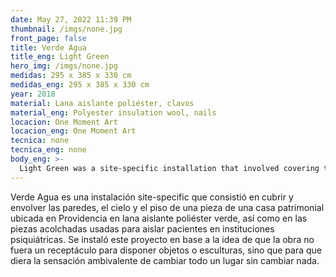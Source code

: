 ```yaml
---
date: May 27, 2022 11:39 PM
thumbnail: /imgs/none.jpg
front_page: false
title: Verde Agua
title_eng: Light Green
hero_img: /imgs/none.jpg
medidas: 295 x 385 x 330 cm
medidas_eng: 295 x 385 x 330 cm
year: 2018
material: Lana aislante poliéster, clavos
material_eng: Polyester insulation wool, nails
locacion: One Moment Art
locacion_eng: One Moment Art
tecnica: none
tecnica_eng: none
body_eng: >-
  Light Green was a site-specific installation that involved covering the walls, the roof and the floor of a room in a patrimonial residence located in Santiago in green polyester insulation wool, just like the cushioned rooms used to seclude patients in psychiatric institutions.  This project was installed based on the idea that the work shouldn’t be a vessel to arrange objects o sculptures, but to give the ambivalent feeling of changing everything without changing anything.
---
```

Verde Agua es una instalación site-specific que consistió en cubrir y envolver las paredes, el cielo y el piso de una pieza de una casa patrimonial ubicada en Providencia en lana aislante poliéster verde, así como en las piezas acolchadas usadas para aislar pacientes en instituciones psiquiátricas.  Se instaló este proyecto en base a la idea de que la obra no fuera un receptáculo para disponer objetos o esculturas, sino que para que diera la sensación ambivalente de cambiar todo un lugar sin cambiar nada. 